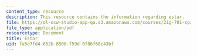 ```yaml
---
content_type: resource
description: This resource contains the information regarding estar.
file: https://ol-ocw-studio-app-qa.s3.amazonaws.com/courses/21g-701-spanish-i-fall-2003/fa5e7fd4652b8500f59d0f86f68c43bf_MIT21G_701F03_2verboest.pdf
file_type: application/pdf
resourcetype: Document
title: Estar
uid: fa5e7fd4-652b-8500-f59d-0f86f68c43bf
---
```

